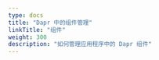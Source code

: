 ```yaml
---
type: docs
title: "Dapr 中的组件管理"
linkTitle: "组件"
weight: 300
description: "如何管理应用程序中的 Dapr 组件"
---
```


